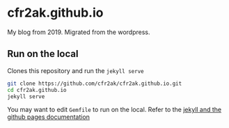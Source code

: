 # cfr2ak.github.io

My blog from 2019. Migrated from the wordpress.

## Run on the local

Clones this repository and run the `jekyll serve`

```bash
git clone https://github.com/cfr2ak/cfr2ak.github.io.git
cd cfr2ak.github.io
jekyll serve
```

You may want to edit `Gemfile` to run on the local. Refer to the [jekyll and the github pages documentation](https://help.github.com/en/github/working-with-github-pages/setting-up-a-github-pages-site-with-jekyll)
